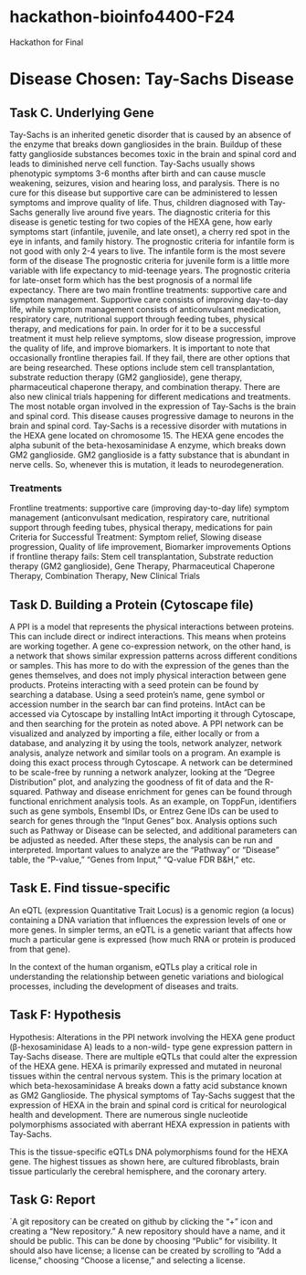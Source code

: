 # hackathon-bioinfo4400-F24
Hackathon for Final
# Disease Chosen: Tay-Sachs Disease
## Task C. Underlying Gene
Tay-Sachs is an inherited genetic disorder that is caused by an absence of the enzyme that breaks down gangliosides in the brain. Buildup of these fatty ganglioside substances becomes toxic in the brain and spinal cord and leads to diminished nerve cell function. Tay-Sachs usually shows phenotypic symptoms 3-6 months after birth and can cause muscle weakening, seizures, vision and hearing loss, and paralysis. There is no cure for this disease but supportive care can be administered to lessen symptoms and improve quality of life. Thus, children diagnosed with Tay-Sachs generally live around five years. The diagnostic criteria for this disease is genetic testing for two copies of the HEXA gene, how early symptoms start (infantile, juvenile, and late onset), a cherry red spot in the eye in infants, and family history. The prognostic criteria for infantile form is not good with only 2-4 years to live. The infantile form is the most severe form of the disease The prognostic criteria for juvenile form is a little more variable with life expectancy to mid-teenage years. The prognostic criteria for late-onset form which has the best prognosis of a normal life expectancy. There are two main frontline treatments: supportive care and symptom management. Supportive care consists of improving day-to-day life, while symptom management consists of anticonvulsant medication, respiratory care, nutritional support through feeding tubes, physical therapy, and medications for pain. In order for it to be a successful treatment it must help relieve symptoms, slow disease progression, improve the quality of life, and improve biomarkers. It is important to note that occasionally frontline therapies fail. If they fail, there are other options that are being researched. These options include stem cell transplantation, substrate reduction therapy (GM2 ganglioside), gene therapy, pharmaceutical chaperone therapy, and combination therapy. There are also new clinical trials happening for different medications and treatments. The most notable organ involved in the expression of Tay-Sachs is the brain and spinal cord. This disease causes progressive damage to neurons in the brain and spinal cord. Tay-Sachs is a recessive disorder with mutations in the HEXA gene located on chromosome 15. The HEXA gene encodes the alpha subunit of the beta-hexosaminidase A enzyme, which breaks down GM2 ganglioside. GM2 ganglioside is a fatty substance that is abundant in nerve cells. So, whenever this is mutation, it leads to neurodegeneration. 

### Treatments
Frontline treatments: 
supportive care (improving day-to-day life)
symptom management (anticonvulsant medication, respiratory care, nutritional support through feeding tubes, physical therapy, medications for pain
Criteria for Successful Treatment:
Symptom relief,
Slowing disease progression,
Quality of life improvement,
Biomarker improvements
Options if frontline therapy fails:
Stem cell transplantation,
Substrate reduction therapy (GM2 ganglioside),
Gene Therapy,
Pharmaceutical Chaperone Therapy,
Combination Therapy,
New Clinical Trials


## Task D. Building a Protein (Cytoscape file)
A PPI is a model that represents the physical interactions between proteins. This can include direct or indirect interactions. This means when proteins are working together. A gene co-expression network, on the other hand, is a network that shows similar expression patterns across different conditions or samples. This has more to do with the expression of the genes than the genes themselves, and does not imply physical interaction between gene products. 
Proteins interacting with a seed protein can be found by searching a database. Using a seed protein’s name, gene symbol or accession number in the search bar can find proteins. IntAct can be accessed via Cytoscape by installing IntAct importing it through Cytoscape, and then searching for the protein as noted above. 
A PPI network can be visualized and analyzed by importing a file, either locally or from a database, and analyzing it by using the tools, network analyzer, network analysis, analyze network and similar tools on a program. An example is doing this exact process through Cytoscape. A network can be determined to be scale-free by running a network analyzer, looking at the “Degree Distribution” plot, and analyzing the goodness of fit of data and the R-squared. 
Pathway and disease enrichment for genes can be found through functional enrichment analysis tools. As an example, on ToppFun, identifiers such as gene symbols, Ensembl IDs, or Entrez Gene IDs can be used to search for genes through the “Input Genes” box. Analysis options such such as Pathway or Disease can be selected, and additional parameters can be adjusted as needed. After these steps, the analysis can be run and interpreted. Important values to analyze are the “Pathway” or “Disease” table, the “P-value,” “Genes from Input,” “Q-value FDR B&H,” etc. 
## Task E. Find tissue-specific
An eQTL (expression Quantitative Trait Locus) is a genomic region (a locus) containing a DNA variation that influences the expression levels of one or more genes. In simpler terms, an eQTL is a genetic variant that affects how much a particular gene is expressed (how much RNA or protein is produced from that gene).

In the context of the human organism, eQTLs play a critical role in understanding the relationship between genetic variations and biological processes, including the development of diseases and traits.


## Task F: Hypothesis
Hypothesis: Alterations in the PPI network involving the HEXA gene product (β-hexosaminidase A) leads to a non-wild- type gene expression pattern in Tay-Sachs disease. 
There are multiple eQTLs that could alter the expression of the HEXA gene. HEXA is primarily expressed and mutated in neuronal tissues within the central nervous system. This is the primary location at which beta-hexosaminidase A breaks down a fatty acid substance known as GM2 Ganglioside. The physical symptoms of Tay-Sachs suggest that the expression of HEXA in the brain and spinal cord is critical for neurological health and development. There are numerous single nucleotide polymorphisms associated with aberrant HEXA expression in patients with Tay-Sachs.

This is the tissue-specific eQTLs DNA polymorphisms found for the HEXA gene. The highest tissues as shown here, are cultured fibroblasts, brain tissue particularly the cerebral hemisphere, and the coronary artery. 
## Task G: Report
`A git repository can be created on github by clicking the “+” icon and creating a “New repository.” A new repository should have a name, and it should be public. This can be done by choosing “Public” for visibility. It should also have license; a license can be created by scrolling to “Add a license,” choosing “Choose a license,” and selecting a license. 
